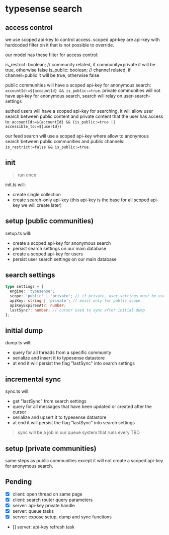 # typesense search

## access control

we use scoped api-key to control access. scoped api-key are api-key with hardcoded filter on it that is not possible to override.

our model has these filter for access control:

is_restrict: boolean; // community related, if community=private it will be true, otherwise false
is_public: boolean; // channel related, if channel=public it will be true, otherwise false

public communities will have a scoped api-key for anonymous search: `accountId:=${accountId} && is_public:=true`.
private communities will not have api-key for anonymous search, search will relay on user-search-settings

authed users will have a scoped api-key for searching, it will allow user search between public content and private content that the user has access to: `accountId:=${accountId} && (is_public:=true || accessible_to:=${userId})`

our feed search will use a scoped api-key where allow to anonymous search between public communities and public channels: `is_restrict:=false && is_public:=true`.

## init

> run once

init.ts will:

- create single collection
- create search-only api-key (this api-key is the base for all scoped api-key we will create later)

## setup (public communities)

setup.ts will:

- create a scoped api-key for anonymous search
- persist search settings on our main database
- create a scoped api-key for users
- persist user search settings on our main database

## search settings

```ts
type settings = {
  engine: 'typesense';
  scope: 'public' | 'private'; // if private, user settings must be used
  apiKey: string | 'private'; // exist only for public scope
  apiKeyExpiresAt?: number;
  lastSync?: number; // cursor used to sync after initial dump
};
```

## initial dump

dump.ts will:

- query for all threads from a specific community
- serialize and insert it to typesense datastore
- at end it will persist the flag "lastSync" into search settings

## incremental sync

sync.ts will:

- get "lastSync" from search settings
- query for all messages that have been updated or created after the cursor
- serialize and upsert it to typesense datastore
- at end it will persist the flag "lastSync" into search settings

> sync will be a job in our queue system that runs every TBD

## setup (private communities)

same steps as public communities except it will not create a scoped api-key for anonymous search.

## Pending

- [x] client: open thread on same page
- [x] client: search router query parameters
- [x] server: api-key private handle
- [x] server: queue tasks
- [x] server: expose setup, dump and sync functions
- [] server: api-key refresh task
